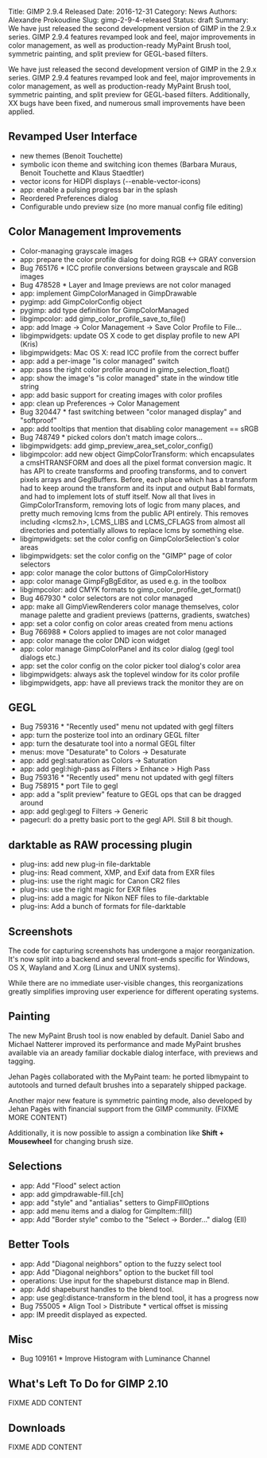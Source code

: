 Title: GIMP 2.9.4 Released
Date: 2016-12-31
Category: News
Authors: Alexandre Prokoudine
Slug: gimp-2-9-4-released
Status: draft
Summary: We have just released the second development version of GIMP in the 2.9.x series. GIMP 2.9.4 features revamped look and feel, major improvements in color management, as well as production-ready MyPaint Brush tool, symmetric painting, and split preview for GEGL-based filters.

We have just released the second development version of GIMP in the 2.9.x series. GIMP 2.9.4 features revamped look and feel, major improvements in color management, as well as production-ready MyPaint Brush tool, symmetric painting, and split preview for GEGL-based filters. Additionally, XX bugs have been fixed, and numerous small improvements have been applied.

## Revamped User Interface

* new themes (Benoit Touchette)
* symbolic icon theme and switching icon themes (Barbara Muraus, Benoit Touchette and Klaus Staedtler)
* vector icons for HiDPI displays (--enable-vector-icons)
* app: enable a pulsing progress bar in the splash
* Reordered Preferences dialog
* Configurable undo preview size (no more manual config file editing)

## Color Management Improvements

* Color-managing grayscale images
* app: prepare the color profile dialog for doing RGB <-> GRAY conversion
* Bug 765176 * ICC profile conversions between grayscale and RGB images
* Bug 478528 * Layer and Image previews are not color managed
* app: implement GimpColorManaged in GimpDrawable
* pygimp: add GimpColorConfig object
* pygimp: add type definition for GimpColorManaged
* libgimpcolor: add gimp_color_profile_save_to_file()
* app: add Image -> Color Management -> Save Color Profile to File...
* libgimpwidgets: update OS X code to get display profile to new API (Kris)
* libgimpwidgets: Mac OS X: read ICC profile from the correct buffer
* app: add a per-image "is color managed" switch
* app: pass the right color profile around in gimp_selection_float()
* app: show the image's "is color managed" state in the window title string
* app: add basic support for creating images with color profiles
* app: clean up Preferences -> Color Management
* Bug 320447 * fast switching between "color managed display" and "softproof"
* app: add tooltips that mention that disabling color management == sRGB
* Bug 748749 * picked colors don't match image colors...
* libgimpwidgets: add gimp_preview_area_set_color_config()
* libgimpcolor: add new object GimpColorTransform: which encapsulates a cmsHTRANSFORM and does all the pixel format conversion magic. It has API to create transforms and proofing transforms, and to convert pixels arrays and GeglBuffers. Before, each place which has a transform had to keep around the transform and its input and output Babl formats, and had to implement lots of stuff itself. Now all that lives in GimpColorTransform, removing lots of logic from many places, and pretty much removing lcms from the public API entirely. This removes including <lcms2.h>, LCMS_LIBS and LCMS_CFLAGS from almost all directories and potentially allows to replace lcms by something else.
* libgimpwidgets: set the color config on GimpColorSelection's color areas
* libgimpwidgets: set the color config on the "GIMP" page of color selectors
* app: color manage the color buttons of GimpColorHistory
* app: color manage GimpFgBgEditor, as used e.g. in the toolbox
* libgimpcolor: add CMYK formats to gimp_color_profile_get_format()
* Bug 467930 * color selectors are not color managed
* app: make all GimpViewRenderers color manage themselves, color manage palette and gradient previews (patterns, gradients, swatches)
* app: set a color config on color areas created from menu actions
* Bug 766988 * Colors applied to images are not color managed
* app: color manage the color DND icon widget
* app: color manage GimpColorPanel and its color dialog (gegl tool dialogs etc.)
* app: set the color config on the color picker tool dialog's color area
* libgimpwidgets: always ask the toplevel window for its color profile
* libgimpwidgets, app: have all previews track the monitor they are on

## GEGL

* Bug 759316 * "Recently used" menu not updated with gegl filters
* app: turn the posterize tool into an ordinary GEGL filter
* app: turn the desaturate tool into a normal GEGL filter
* menus: move "Desaturate" to Colors -> Desaturate
* app: add gegl:saturation as Colors -> Saturation
* app: add gegl:high-pass as Filters > Enhance > High Pass
* Bug 759316 * "Recently used" menu not updated with gegl filters
* Bug 758915 * port Tile to gegl
* app: add a "split preview" feature to GEGL ops that can be dragged around
* app: add gegl:gegl to Filters -> Generic
* pagecurl: do a pretty basic port to the gegl API. Still 8 bit though.

## darktable as RAW processing plugin

* plug-ins: add new plug-in file-darktable
* plug-ins: Read comment, XMP, and Exif data from EXR files
* plug-ins: use the right magic for Canon CR2 files
* plug-ins: use the right magic for EXR files
* plug-ins: add a magic for Nikon NEF files to file-darktable
* plug-ins: Add a bunch of formats for file-darktable

## Screenshots

The code for capturing screenshots has undergone a major reorganization. It's now split into a backend and several front-ends specific for Windows, OS X, Wayland and X.org (Linux and UNIX systems).

While there are no immediate user-visible changes, this reorganizations greatly simplifies improving user experience for different operating systems.

## Painting

The new MyPaint Brush tool is now enabled by default. Daniel Sabo and Michael Natterer improved its performance and made MyPaint brushes available via an aready familiar dockable dialog interface, with previews and tagging.

Jehan Pagès collaborated with the MyPaint team: he ported libmypaint to autotools and turned default brushes into a separately shipped package.

Another major new feature is symmetric painting mode, also developed by Jehan Pagès with financial support from the GIMP community. (FIXME MORE CONTENT)

Additionally, it is now possible to assign a combination like **Shift + Mousewheel** for changing brush size.

## Selections

* app: Add "Flood" select action
* app: add gimpdrawable-fill.[ch]
* app: add "style" and "antialias" setters to GimpFillOptions
* app: add menu items and a dialog for GimpItem::fill()
* app: Add "Border style" combo to the "Select -> Border..." dialog (Ell)

## Better Tools

* app: Add "Diagonal neighbors" option to the fuzzy select tool
* app: Add "Diagonal neighbors" option to the bucket fill tool
* operations: Use input for the shapeburst distance map in Blend.
* app: Add shapeburst handles to the blend tool.
* app: use gegl:distance-transform in the blend tool, it has a progress now
* Bug 755005 * Align Tool > Distribute * vertical offset is missing
* app: IM preedit displayed as expected.

## Misc

* Bug 109161 * Improve Histogram with Luminance Channel

## What's Left To Do for GIMP 2.10

FIXME ADD CONTENT

## Downloads

FIXME ADD CONTENT